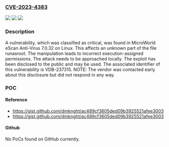 ### [CVE-2023-4383](https://cve.mitre.org/cgi-bin/cvename.cgi?name=CVE-2023-4383)
![](https://img.shields.io/static/v1?label=Product&message=eScan%20Anti-Virus&color=blue)
![](https://img.shields.io/static/v1?label=Version&message=%3D%207.0.32%20&color=brighgreen)
![](https://img.shields.io/static/v1?label=Vulnerability&message=CWE-279%20Incorrect%20Execution-Assigned%20Permissions&color=brighgreen)

### Description

A vulnerability, which was classified as critical, was found in MicroWorld eScan Anti-Virus 7.0.32 on Linux. This affects an unknown part of the file runasroot. The manipulation leads to incorrect execution-assigned permissions. The attack needs to be approached locally. The exploit has been disclosed to the public and may be used. The associated identifier of this vulnerability is VDB-237315. NOTE: The vendor was contacted early about this disclosure but did not respond in any way.

### POC

#### Reference
- https://gist.github.com/dmknght/ac489cf3605ded09b3925521afee3003
- https://gist.github.com/dmknght/ac489cf3605ded09b3925521afee3003

#### Github
No PoCs found on GitHub currently.

